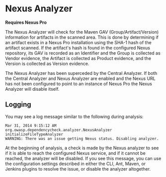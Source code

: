 Nexus Analyzer
==============
**Requires Nexus Pro**

The Nexus Analyzer will check for the Maven GAV (Group/Artifact/Version) information
for artifacts in the scanned area. This is done by determining if an artifact exists
in a Nexus Pro installation using the SHA-1 hash of the artifact scanned. If the
artifact's hash is found in the configured Nexus repository, its GAV is recorded as
an Identifier and the Group is collected as Vendor evidence, the Artifact is
collected as Product evidence, and the Version is collected as Version evidence.

The Nexus Analyzer has been superceded by the Central Analyzer. If both the
Central Analyzer and Nexus Analyzer are enabled and the Nexus URL has not
been configured to point to an instance of Nexus Pro the Nexus Analyzer will
disable itself.

Logging
-------
You may see a log message similar to the following during analysis:

    Mar 31, 2014 9:15:12 AM org.owasp.dependencycheck.analyzer.NexusAnalyzer initializeFileTypeAnalyzer
    WARNING: There was an issue getting Nexus status. Disabling analyzer.

At the beginning of analysis, a check is made by the Nexus analyzer to see if it
is able to reach the configured Nexus service, and if it cannot be reached, the
analyzer will be disabled. If you see this message, you can use the configuration
settings described in either the CLI, Ant, Maven, or Jenkins plugins to resolve
the issue, or disable the analyzer altogether.

[1]: http://search.maven.org/            "Maven Central"
[2]: https://repository.sonatype.org/    "Sonatype Nexus Repository"
